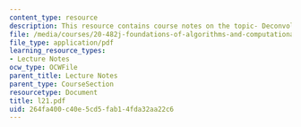 ```yaml
---
content_type: resource
description: This resource contains course notes on the topic- Deconvolution I.
file: /media/courses/20-482j-foundations-of-algorithms-and-computational-techniques-in-systems-biology-spring-2006/264fa400c40e5cd5fab14fda32aa22c6_l21.pdf
file_type: application/pdf
learning_resource_types:
- Lecture Notes
ocw_type: OCWFile
parent_title: Lecture Notes
parent_type: CourseSection
resourcetype: Document
title: l21.pdf
uid: 264fa400-c40e-5cd5-fab1-4fda32aa22c6
---
```

